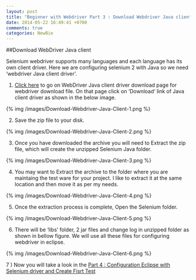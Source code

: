 ```yaml
---
layout: post
title: "Beginner with Webdriver Part 3 : Download Webdriver Java client"
date: 2014-05-22 16:49:41 +0700
comments: true
categories: NewBie
---
```

##Download WebDriver Java client

Selenium webdriver supports many languages and each language has its own client driver. Here we are configuring selenium 2 with Java so we need ‘webdriver Java client driver’.

<!--more-->

1) [Click here](http://docs.seleniumhq.org/download/) to go on WebDriver Java client driver download page for webdriver download file. On that page click on ‘Download‘ link of Java client driver as shown in the below image.

{% img /images/Download-Webdriver-Java-Client-1.png %}

2) Save the zip file to your disk.

{% img /images/Download-Webdriver-Java-Client-2.png %}

3) Once you have downloaded the archive you will need to Extract the zip file, which will create the unzipped Selenium Java folder.

{% img /images/Download-Webdriver-Java-Client-3.png %}

4) You may want to Extract the archive to the folder where you are maintaing the test ware for your project. I like to extract it at the same location and then move it as per my needs.

{% img /images/Download-Webdriver-Java-Client-4.png %}

5) Once the extraction process is complete, Open the Selenium folder.

{% img /images/Download-Webdriver-Java-Client-5.png %}

6) There will be ‘libs’ folder, 2 jar files and change log in unzipped folder as shown in bellow figure. We will use all these files for configuring webdriver in eclipse.

{% img /images/Download-Webdriver-Java-Client-6.png %}

7 ) Now you will take a look in the [Part 4 : Configuration Eclipse with Selenium driver and Create Fisrt Test](/blog/2014/05/23/newbie-part-4-configuration-eclipse-with-selenium-driver-and-create-fisrt-test/)